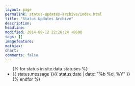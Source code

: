 ```yaml
---
layout: page
permalink: status-updates-archive/index.html
title: "Status Updates Archive"
description:
headline:
modified: 2014-08-12 22:26:24 +0600
tags: []
imagefeature:
mathjax:
chart:
comments: false
---
```

<ul class="post-list">
{% for status in site.data.statuses %}
<li>
<a class="twitter-icon" href="https://twitter.com/intent/tweet?text=&quot;{{ status.message }}&quot;%20{{ site.url }}{{ page.url }}%20via%20&#64;{{ site.owner.twitter }}" onclick="window.open(this.href,'twitter-share','width=550,height=235');return false" title="Share on Twitter"><i class="fa fa-twitter faa-ring animated"></i> </a>{{ status.message }}<span class="entry-date"><time datetime="{{ status.date }}" itemprop="datePublished">{{ status.date | date: "%b %d, %Y" }}</time>
</li>
{% endfor %}
</ul>
